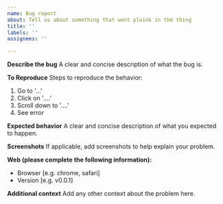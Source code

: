```yaml
---
name: Bug report
about: Tell us about something that went ploink in the thing
title: ''
labels: ''
assignees: ''

---
```


**Describe the bug**
A clear and concise description of what the bug is.

**To Reproduce**
Steps to reproduce the behavior:
1. Go to '...'
2. Click on '....'
3. Scroll down to '....'
4. See error

**Expected behavior**
A clear and concise description of what you expected to happen.

**Screenshots**
If applicable, add screenshots to help explain your problem.

**Web (please complete the following information):**
 - Browser [e.g. chrome, safari]
 - Version [e.g. v0.0.1]

**Additional context**
Add any other context about the problem here.
